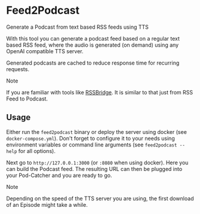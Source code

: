 # Feed2Podcast

Generate a Podcast from text based RSS feeds using TTS

With this tool you can generate a podcast feed based on a regular text based RSS feed, where the audio is generated (on demand) using any OpenAI compatible TTS server.

Generated podcasts are cached to reduce response time for recurring requests.

> [!NOTE]
> If you are familiar with tools like [RSSBridge](https://github.com/RSS-Bridge/rss-bridge). It is similar to that just from RSS Feed to Podcast.

## Usage

Either run the `feed2podcast` binary or deploy the server using docker (see `docker-compose.yml`). Don't forget to configure it to your needs using environment variables or command line arguments (see `feed2podcast --help` for all options).

Next go to `http://127.0.0.1:3000` (or `:8080` when using docker). Here you can build the Podcast feed. The resulting URL can then be plugged into your Pod-Catcher and you are ready to go.

> [!NOTE]
> Depending on the speed of the TTS server you are using, the first download of an Episode might take a while.
